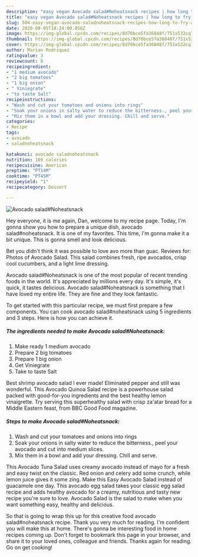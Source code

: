 ```yaml
---
description: "easy vegan Avocado salad#Noheatsnack recipes | how long to fry Avocado salad#Noheatsnack"
title: "easy vegan Avocado salad#Noheatsnack recipes | how long to fry Avocado salad#Noheatsnack"
slug: 504-easy-vegan-avocado-saladnoheatsnack-recipes-how-long-to-fry-avocado-saladnoheatsnack
date: 2020-08-05T18:24:00.856Z
image: https://img-global.cpcdn.com/recipes/8d70bce5fa36848f/751x532cq70/avocado-saladnoheatsnack-recipe-main-photo.jpg
thumbnail: https://img-global.cpcdn.com/recipes/8d70bce5fa36848f/751x532cq70/avocado-saladnoheatsnack-recipe-main-photo.jpg
cover: https://img-global.cpcdn.com/recipes/8d70bce5fa36848f/751x532cq70/avocado-saladnoheatsnack-recipe-main-photo.jpg
author: Marian Rodriquez
ratingvalue: 3
reviewcount: 8
recipeingredient:
- "1 medium avocado"
- "2 big tomatoes"
- "1 big onion"
- " Viniegrate"
- "to taste Salt"
recipeinstructions:
- "Wash and cut your tomatoes and onions into rings"
- "Soak your onions in salty water to reduce the bitterness., peel your avocado and cut into medium slices."
- "Mix them in a bowl and add your dressing. Chill and serve."
categories:
- Recipe
tags:
- avocado
- saladnoheatsnack

katakunci: avocado saladnoheatsnack 
nutrition: 169 calories
recipecuisine: American
preptime: "PT14M"
cooktime: "PT45M"
recipeyield: "1"
recipecategory: Dessert

---
```



![Avocado salad#Noheatsnack](https://img-global.cpcdn.com/recipes/8d70bce5fa36848f/751x532cq70/avocado-saladnoheatsnack-recipe-main-photo.jpg)

Hey everyone, it is me again, Dan, welcome to my recipe page. Today, I'm gonna show you how to prepare a unique dish, avocado salad#noheatsnack. It is one of my favorites. This time, I'm gonna make it a bit unique. This is gonna smell and look delicious.

Bet you didn&#39;t think it was possible to love avo more than guac. Reviews for: Photos of Avocado Salad. This salad combines fresh, ripe avocados, crisp cool cucumbers, and a light lime dressing.

Avocado salad#Noheatsnack is one of the most popular of recent trending foods in the world. It's appreciated by millions every day. It's simple, it's quick, it tastes delicious. Avocado salad#Noheatsnack is something that I have loved my entire life. They are fine and they look fantastic.


To get started with this particular recipe, we must first prepare a few components. You can cook avocado salad#noheatsnack using 5 ingredients and 3 steps. Here is how you can achieve it.

<!--inarticleads1-->

##### The ingredients needed to make Avocado salad#Noheatsnack:

1. Make ready 1 medium avocado
1. Prepare 2 big tomatoes
1. Prepare 1 big onion
1. Get  Viniegrate
1. Take to taste Salt


Best shrimp avocado salad I ever made! Eliminated pepper and still was wonderful. This Avocado Quinoa Salad recipe is a powerhouse salad packed with good-for-you ingredients and the best healthy lemon vinaigrette. Try serving this superhealthy salad with crisp za&#39;atar bread for a Middle Eastern feast, from BBC Good Food magazine. 

<!--inarticleads2-->

##### Steps to make Avocado salad#Noheatsnack:

1. Wash and cut your tomatoes and onions into rings
1. Soak your onions in salty water to reduce the bitterness., peel your avocado and cut into medium slices.
1. Mix them in a bowl and add your dressing. Chill and serve.


This Avocado Tuna Salad uses creamy avocado instead of mayo for a fresh and easy twist on the classic. Red onion and celery add some crunch, while lemon juice gives it some zing. Make this Easy Avocado Salad instead of guacamole one day. This avocado egg salad takes your classic egg salad recipe and adds healthy avocado for a creamy, nutritious and tasty new recipe you&#39;re sure to love. Avocado Salad is the salad to make when you want something easy, healthy and delicious. 

So that is going to wrap this up for this creative food avocado salad#noheatsnack recipe. Thank you very much for reading. I'm confident you will make this at home. There's gonna be interesting food in home recipes coming up. Don't forget to bookmark this page in your browser, and share it to your loved ones, colleague and friends. Thanks again for reading. Go on get cooking!
